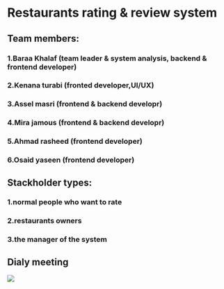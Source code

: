 # Restaurants rating & review system

## Team members:

### 1.Baraa Khalaf (team leader & system analysis, backend & frontend developer)

### 2.Kenana turabi (fronted developer,UI/UX)

### 3.Assel masri (frontend & backend developr)

### 4.Mira jamous (frontend & backend developr)

### 5.Ahmad rasheed (frontend developer)

### 6.Osaid yaseen (frontend developer)

## Stackholder types:

### 1.normal people who want to rate

### 2.restaurants owners

### 3.the manager of the system

## Dialy meeting

<img src="![d9ced1c2-0003-4e5d-b893-baa1498411d8](https://user-images.githubusercontent.com/91554496/168390494-c7c45d3a-edc6-44d5-b7ec-bfb52b1bd714.jpg)">

